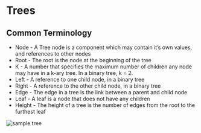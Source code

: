 # Trees
 ## Common Terminology
 - Node - A Tree node is a component which may contain it’s own values, and references to other nodes
 - Root - The root is the node at the beginning of the tree
 - K - A number that specifies the maximum number of children any node may have in a k-ary tree. In a binary tree, k = 2.
 - Left - A reference to one child node, in a binary tree
 - Right - A reference to the other child node, in a binary tree
 - Edge - The edge in a tree is the link between a parent and child node
 - Leaf - A leaf is a node that does not have any children
 - Height - The height of a tree is the number of edges from the root to the furthest leaf

 ![sample tree](https://codefellows.github.io/common_curriculum/data_structures_and_algorithms/Code_401/class-15/resources/images/BinaryTree1.PNG)
 